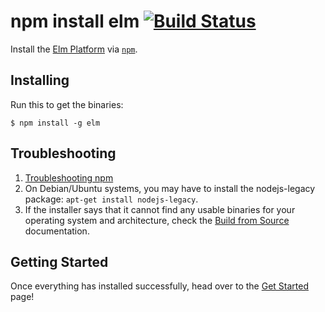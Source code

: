 npm install elm [![Build Status](https://travis-ci.org/elm-lang/elm-platform.svg?branch=master)](http://travis-ci.org/elm-lang/elm-platform)
===============

Install the [Elm Platform](https://github.com/elm-lang/elm-platform) via [`npm`](https://www.npmjs.com).

## Installing

Run this to get the binaries:

```
$ npm install -g elm
```

## Troubleshooting

1. [Troubleshooting npm](https://github.com/npm/npm/wiki/Troubleshooting)
2. On Debian/Ubuntu systems, you may have to install the nodejs-legacy package: `apt-get install nodejs-legacy`.
3. If the installer says that it cannot find any usable binaries for your operating system and architecture, check the [Build from Source](https://github.com/elm-lang/elm-platform/blob/master/README.md#build-from-source) documentation.

## Getting Started

Once everything has installed successfully, head over to the [Get Started](http://elm-lang.org/Get-Started.elm) page!

